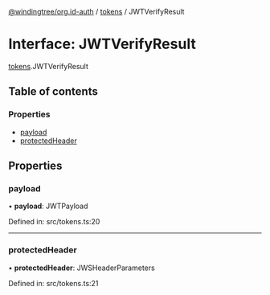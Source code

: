 [@windingtree/org.id-auth](../README.md) / [tokens](../modules/tokens.md) / JWTVerifyResult

# Interface: JWTVerifyResult

[tokens](../modules/tokens.md).JWTVerifyResult

## Table of contents

### Properties

- [payload](tokens.jwtverifyresult.md#payload)
- [protectedHeader](tokens.jwtverifyresult.md#protectedheader)

## Properties

### payload

• **payload**: JWTPayload

Defined in: src/tokens.ts:20

___

### protectedHeader

• **protectedHeader**: JWSHeaderParameters

Defined in: src/tokens.ts:21
